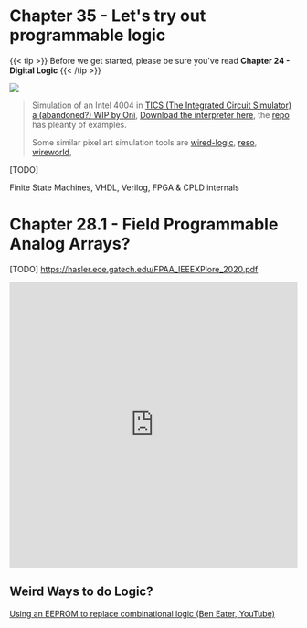 # Chapter 35 - Let's try out programmable logic

{{< tip >}} Before we get started, please be sure you've read **Chapter 24 - Digital Logic** {{< /tip >}}

![](http://pixeljoint.com/files/icons/full/4004_simu_part.gif)

>  Simulation of an Intel 4004 in [TICS (The Integrated Circuit Simulator) a (abandoned?) WIP by Oni](http://onidev.fr/projet-tics.html), [Download the interpreter here](https://github.com/onidev/TICS/releases), the [repo](https://github.com/onidev/TICS) has pleanty of examples.
>
> Some similar pixel art simulation tools are [wired-logic](https://github.com/martinkirsche/wired-logic), [reso](https://github.com/lynnpepin/reso), [wireworld](https://en.wikipedia.org/wiki/Wireworld), 

[TODO]

Finite State Machines, VHDL, Verilog, FPGA & CPLD internals

# Chapter 28.1 - Field Programmable Analog Arrays?

[TODO] https://hasler.ece.gatech.edu/FPAA_IEEEXPlore_2020.pdf

<iframe width="100%" height="500" src="https://www.youtube.com/embed/2lsz9gi8Oz8" title="YouTube video player" frameborder="0" allow="accelerometer; autoplay; clipboard-write; encrypted-media; gyroscope; picture-in-picture" allowfullscreen></iframe>

## Weird Ways to do Logic?

[Using an EEPROM to replace combinational logic (Ben Eater, YouTube)](https://www.youtube.com/watch?v=BA12Z7gQ4P0)

